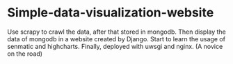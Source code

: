 # Simple-data-visualization-website
Use scrapy  to crawl the data, after that stored in mongodb. Then display the data of mongodb in a website created by Django. Start to learn the usage of senmatic and highcharts. Finally, deployed with uwsgi and nginx. (A novice on the road)
